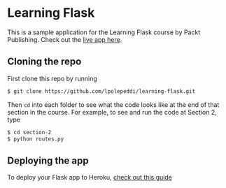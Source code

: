 # Learning Flask

This is a sample application for the Learning Flask course by Packt Publishing. Check out the [live app here](http://tranquil-ridge-5048.herokuapp.com/).

## Cloning the repo

First clone this repo by running

```bash
$ git clone https://github.com/lpolepeddi/learning-flask.git
```

Then `cd` into each folder to see what the code looks like at the end of that section in the course. For example, to see and run the code at Section 2, type

```bash
$ cd section-2
$ python routes.py
```

## Deploying the app

To deploy your Flask app to Heroku, [check out this guide](https://github.com/lpolepeddi/learning-flask/wiki/Deploying-Flask-to-Heroku)
 